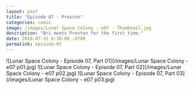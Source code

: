 ```yaml
---
layout: post
title: "Episode 07 - Preston"
categories: comic
image: /images/Lunar Space Colony - e07 - Thumbnail.jpg
description: "Bri meets Preston for the first time."
date: 2018-07-31 6:30:00 -0700
permalink: episide-07
---
```


![Lunar Space Colony - Episode 07, Part 01](/images/Lunar Space Colony - e07 p01.jpg)
![Lunar Space Colony - Episode 07, Part 02](/images/Lunar Space Colony - e07 p02.jpg)
![Lunar Space Colony - Episode 07, Part 03](/images/Lunar Space Colony - e07 p03.jpg)
